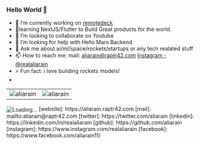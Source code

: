 ### Hello World 👋


- 🔭 I’m currently working on [remotedeck](http://remotedeck.vercel.com)
- 🌱learning NextJS/Flutter to Build Great products for the world.
- 👯 I’m looking to collaborate on Youtube
- 🤔 I’m looking for help with Hello Mars Backend
- 💬 Ask me about ai/ml/space/rockets/startups or any tech realated stuff 
- 📫 How to reach me: mail: aliarain@raptr42.com [Instagram - @realaliarain](http://instagram.com/realaliarain) 
- ⚡ Fun fact: i love building rockets models!
- 
<table cellspacing="0" cellpadding="0" style="border:none;">
  <tr>
    <td>
      <img align="center" src="https://github-readme-stats.vercel.app/api?username=aliarain&show_icons=true&locale=en" alt="aliarain" />
    </td>
    <td>
      <img align="center" src="https://github-readme-streak-stats.herokuapp.com/?user=aliarain&" alt="aliarain" />
    </td>
   </tr>
</table>

<!-- ![Ali's GitHub stats](https://github-readme-stats.vercel.app/api?username=aliarain&hide=contribs,prs) -->
<img align="center" src = "https://profile-counter.glitch.me/aliarain/count.svg" alt ="Loading...">
[website]: https://aliarain.raptr42.com
[mail]: mailto:aliarain@raptr42.com
[twitter]: https://twitter.com/aliarain
[linkedin]: https://linkedin.com/in/realaliarain
[github]: https://github.com/aliarain
[instagram]: https://www.instagram.com/realaliarain
[facebook]: https://www.facebook.com/aliarain11/
